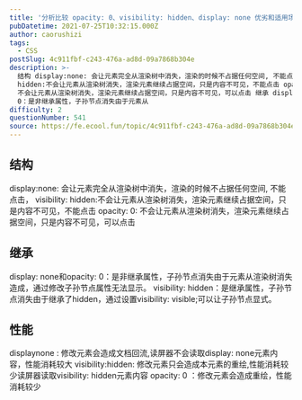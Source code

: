 ```yaml
---
title: '分析比较 opacity: 0、visibility: hidden、display: none 优劣和适用场景'
pubDatetime: 2021-07-25T10:32:15.000Z
author: caorushizi
tags:
  - CSS
postSlug: 4c911fbf-c243-476a-ad8d-09a7868b304e
description: >-
  结构 display:none: 会让元素完全从渲染树中消失，渲染的时候不占据任何空间, 不能点击， visibility:
  hidden:不会让元素从渲染树消失，渲染元素继续占据空间，只是内容不可见，不能点击 opacity: 0:
  不会让元素从渲染树消失，渲染元素继续占据空间，只是内容不可见，可以点击 继承 display: none和opacity:
  0：是非继承属性，子孙节点消失由于元素从
difficulty: 2
questionNumber: 541
source: https://fe.ecool.fun/topic/4c911fbf-c243-476a-ad8d-09a7868b304e
---
```


## 结构

display:none: 会让元素完全从渲染树中消失，渲染的时候不占据任何空间, 不能点击，
visibility: hidden:不会让元素从渲染树消失，渲染元素继续占据空间，只是内容不可见，不能点击
opacity: 0: 不会让元素从渲染树消失，渲染元素继续占据空间，只是内容不可见，可以点击

## 继承
display: none和opacity: 0：是非继承属性，子孙节点消失由于元素从渲染树消失造成，通过修改子孙节点属性无法显示。
visibility: hidden：是继承属性，子孙节点消失由于继承了hidden，通过设置visibility: visible;可以让子孙节点显式。

## 性能

displaynone : 修改元素会造成文档回流,读屏器不会读取display: none元素内容，性能消耗较大
visibility:hidden: 修改元素只会造成本元素的重绘,性能消耗较少读屏器读取visibility: hidden元素内容
opacity: 0 ：修改元素会造成重绘，性能消耗较少
